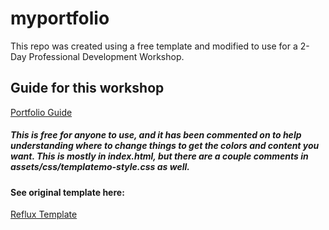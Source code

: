 # myportfolio
This repo was created using a free template and modified to use for a 2-Day Professional Development Workshop.

## Guide for this workshop
[Portfolio Guide](https://docs.google.com/document/d/1IMwP5A5bHQPZdoPRMGeD8wysCIZj_Q3bVJgDJyQaVEk/edit?usp=sharing)

##### This is free for anyone to use, and it has been commented on to help understanding where to change things to get the colors and content you want. This is mostly in index.html, but there are a couple comments in assets/css/templatemo-style.css as well. 

#### See original template here: 
[Reflux Template](https://templatemo.com/tm-531-reflux)

